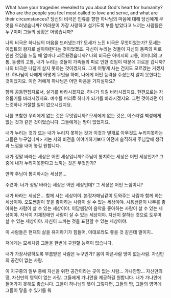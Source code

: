 What have your tragedies revealed to you about God's heart for humanity? Who are the people you feel most called to love and serve, and what are their circumstances? 
당신의 비극은 인류를 향한 하나님의 마음에 대해 당신에게 무엇을 드러냈습니까? 여러분이 가장 사랑하고 섬기도록 부름 받았다고 느끼는 사람들은 누구이며 그들의 상황은 어떻습니까?

나의 비극은 하나님의 마음을 드러냈는가?
모세가 느낀 비극은 무엇이었는가? 모세는 이집트의 왕자로 살아야한다는 것이었겠죠. 자신이 누리는 것들이 자신의 동족의 피로 인한 것임을 느낄 때 얼마나 괴로웠겠습니까?
나의 비극은 아버지의 고통, 어머니의 고통, 동생의 고통, 내가 누리는 것들이 가족들의 피로 인한 것임이 때문에 괴로운 겁니까? 
나의 비극은 나답게 살지 못하는 것이겠지요. 그게 어떻게 사는 건지도 모르겠는 거겠지요.
하나님이 나에게 어떻게 무엇을 하며, 나에게 어떤 능력을 주셨는지 알지 못한다는 것이겠지요. 이런 저에게 하나님은 어떤 마음을 가지실까요?

함께 공동편집자로서, 살기를 바라시겠지요. 하나가 되길 바라시겠지요. 한편으로는 자유롭기를 바라시겠지요. 예수를 머리로 하나가 되기를 바라시겠지요. 그런 것이라면 어느것하나 거절할 일이 없으시겠지요.

나를 포함한 우리에게 없는 것은 무엇입니까?
모세에게 없는 것은, 이스라엘 백성에게 없는 것과 같은 것이었습니다.
그들에게는 땅이 없었지요.

내가 누리는 것과 또는 내가 누리지 못하는 것과 이것과 별개로 아무것도 누리지못하는 그들은 누구입니까>
저는 저의 비전을 이야기하기보다 이전에 솔직하게 주님앞에 생각과 느낌을 내어 놓길 원합니다.

내가 정말 바라는 세상은 어떤 세상입니까?
주님이 통치하는 세상은 어떤 세상인가? 그 중에 내가 누리지못한다고 느끼는 것은 무엇인가?

만약 주님이 통치하시는 세상은...

주련아. 너가 정말 바라는 세상은 어떤 세상인데?
그 세상은 어떤 느낌이니?

내가 바라는 세상은...
함께 사는 세상이야.
본정자매님같이 도와주는 사람과 함께 하는 세상이야.
오도쌤같이 꽃을 좋아하는 사람이 살 수 있는 세상이야.
시용쌤같이 나무를 좋아하는 사람이 살 수 있는 세상이야.
이담쌤같이 음악을 좋아하는 사람이 살 수 있는 세상이야.
자식이 지체장애인 사람이 살 수 있는 세상이야.
자신이 잘하는 것으로 도우며 살 수 있는 세상이야.
자신이 느끼는 것을 표현할 수 있는 세상이야.

이 사람들은 현재의 삶을 유지하기가 힘들어, 이대로라도 좋을 것 같은데 말이지..

저에게는 모세처럼 그들을 한번에 구원할 능력이 없습니다.

내가 가장사랑하도록 부름받은 사람은 누구인가?
몸이 아픈사람
땅이 없는사람.
자신만의 공간이 없는 사람.

이 지구중의 일부 중에 자신을 위한 공간이라는 곳이 없는 사람...
가나안땅...
자신만의 땅, 자신만의 영역이 없는 사람. 그들에게 가나안을 제공하길 원합니다.
내가 가나안에 들어가지 못해도 좋습니다.
그들이 하나님의 뜻이 그렇다면,
그들의 땅, 그들의 영역에 그들이 닿을 수 있기를 워



